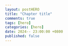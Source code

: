 ```yaml
---
layout: postHERO
title: "Chapter title"
comments: true
tags: [hero]
categories: [hero]
date: 2024-- 23:00:00 +0800
published: false
---
```


